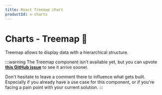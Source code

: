 ```yaml
---
title: React Treemap chart
productId: x-charts
---
```


# Charts - Treemap [<span class="plan-pro"></span>](/x/introduction/licensing/#pro-plan 'Pro plan')🚧

<p class="description">Treemap allows to display data with a hierarchical structure.</p>

:::warning
The Treemap component isn't available yet, but you can upvote [**this GitHub issue**](https://github.com/mui/mui-x/issues/7924) to see it arrive sooner.

Don't hesitate to leave a comment there to influence what gets built.
Especially if you already have a use case for this component, or if you're facing a pain point with your current solution.
:::
